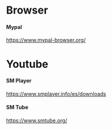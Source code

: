 # Browser
#### Mypal
https://www.mypal-browser.org/

# Youtube
#### SM Player
https://www.smplayer.info/es/downloads
#### SM Tube
https://www.smtube.org/
